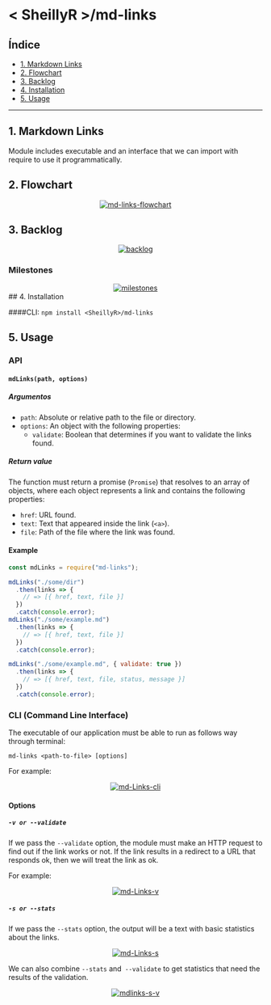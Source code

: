 # < SheillyR >/md-links

## Índice

* [1. Markdown Links](#1-markdown-links)
* [2. Flowchart](#2-flowchart)
* [3. Backlog](#3-backlog)
* [4. Installation](#4-installation)
* [5. Usage](#5-usage)

***

## 1. Markdown Links
Module includes executable and an interface that we can import with require to use it programmatically.

## 2. Flowchart
<center>
<a href="https://ibb.co/tBx3jtc"><img src="https://i.ibb.co/DGgNWM2/md-links-flowchart.png" alt="md-links-flowchart" border="0"></a>
</center>

## 3. Backlog
<center>
<a href="https://ibb.co/PmDSP0p"><img src="https://i.ibb.co/VjwKz5y/backlog.png" alt="backlog" border="0"></a>
</center>

### Milestones
<center>
<a href="https://ibb.co/S0D3c1D"><img src="https://i.ibb.co/ftVx9KV/milestones.png" alt="milestones" border="0"></a>
</center>
## 4. Installation

####CLI:  `npm install <SheillyR>/md-links`

## 5. Usage

### API

#### `mdLinks(path, options)`

##### Argumentos

* `path`: Absolute or relative path to the file or directory.
* `options`: An object with the following properties:
  - `validate`: Boolean that determines if you want to validate the links found.

##### Return value

The function must return a promise (`Promise`) that resolves to an array of objects, where each object represents a link and contains
the following properties:

* `href`: URL found.
* `text`: Text that appeared inside the link (` <a> `).
* `file`: Path of the file where the link was found.

#### Example

```js
const mdLinks = require("md-links");

mdLinks("./some/dir")
  .then(links => {
    // => [{ href, text, file }]
  })
  .catch(console.error);
mdLinks("./some/example.md")
  .then(links => {
    // => [{ href, text, file }]
  })
  .catch(console.error);

mdLinks("./some/example.md", { validate: true })
  .then(links => {
    // => [{ href, text, file, status, message }]
  })
  .catch(console.error);
```

### CLI (Command Line Interface)

The executable of our application must be able to run as follows
way through terminal:

`md-links <path-to-file> [options]`

For example:

<center>
<a href="https://ibb.co/b19gCY5"><img src="https://i.ibb.co/tBrMvnp/md-Links-cli.png" alt="md-Links-cli" border="0"></a>
</center>

#### Options

##### `-v or --validate`

If we pass the `--validate` option, the module must make an HTTP request to find out if the link works or not. If the link results in a redirect to a URL that responds ok, then we will treat the link as ok.

For example:

<center>
<a href="https://ibb.co/b50g7Bb"><img src="https://i.ibb.co/TTF4J6v/md-Links-v.png" alt="md-Links-v" border="0"></a>
</center>

##### `-s or --stats`

If we pass the `--stats` option, the output will be a text with basic statistics about the links.
<center>
<a href="https://ibb.co/HGD716j"><img src="https://i.ibb.co/zSDzs1H/md-Links-s.png" alt="md-Links-s" border="0"></a>
</center>

We can also combine `--stats` and` --validate` to get statistics that
need the results of the validation.

<center>
<a href="https://ibb.co/fCnxmSp"><img src="https://i.ibb.co/mrstz5Y/mdlinks-s-v.png" alt="mdlinks-s-v" border="0"></a>
</center>

